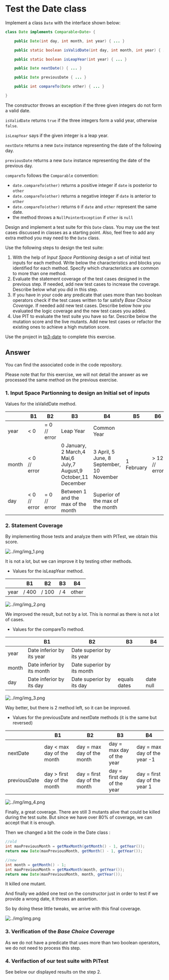 # Test the Date class

Implement a class `Date` with the interface shown below:

```java
class Date implements Comparable<Date> {

    public Date(int day, int month, int year) { ... }

    public static boolean isValidDate(int day, int month, int year) { ... }

    public static boolean isLeapYear(int year) { ... }

    public Date nextDate() { ... }

    public Date previousDate { ... }

    public int compareTo(Date other) { ... }

}
```

The constructor throws an exception if the three given integers do not form a valid date.

`isValidDate` returns `true` if the three integers form a valid year, otherwise `false`.

`isLeapYear` says if the given integer is a leap year.

`nextDate` returns a new `Date` instance representing the date of the following day.

`previousDate` returns a new `Date` instance representing the date of the previous day.

`compareTo` follows the `Comparable` convention:

* `date.compareTo(other)` returns a positive integer if `date` is posterior to `other`
* `date.compareTo(other)` returns a negative integer if `date` is anterior to `other`
* `date.compareTo(other)` returns `0` if `date` and `other` represent the same date.
* the method throws a `NullPointerException` if `other` is `null` 

Design and implement a test suite for this `Date` class.
You may use the test cases discussed in classes as a starting point. 
Also, feel free to add any extra method you may need to the `Date` class.


Use the following steps to design the test suite:

1. With the help of *Input Space Partitioning* design a set of initial test inputs for each method. Write below the characteristics and blocks you identified for each method. Specify which characteristics are common to more than one method.
2. Evaluate the statement coverage of the test cases designed in the previous step. If needed, add new test cases to increase the coverage. Describe below what you did in this step.
3. If you have in your code any predicate that uses more than two boolean operators check if the test cases written to far satisfy *Base Choice Coverage*. If needed add new test cases. Describe below how you evaluated the logic coverage and the new test cases you added.
4. Use PIT to evaluate the test suite you have so far. Describe below the mutation score and the live mutants. Add new test cases or refactor the existing ones to achieve a high mutation score.

Use the project in [tp3-date](../code/tp3-date) to complete this exercise.

## Answer

You can find the associated code in the code repository.

Please note that for this exercise, we will not detail the answer as we processed the same method on the previous exercise.

### 1. Input Space Partionning to design an Initial set of inputs

Values for the isValidDate method.

|       | B1           | B2           | B3                                                             | B4                                        | B5         | B6            |
|-------|--------------|--------------|----------------------------------------------------------------|-------------------------------------------|------------|---------------|
| year  | < 0          | = 0 // error | Leap Year                                                      | Common Year                               |            |               |                                                                                                                                                                |
| month | < 0 // error |              | 0 January, 2 March,4 Mai,6 July,7 August,9 October,11 December | 3 April, 5 June, 8 September, 10 November | 1 February | > 12 // error |
| day   | < 0 // error | = 0 // error | Between 1 and the max of the month                             | Superior of the max of the month          |            |               |

### 2. Statement Coverage

By implementing those tests and analyze them with PITest, we obtain this score.

![../img/img_1.png](../img/img_1.png)

It is not a lot, but we can improve it by testing other methods.

- Values for the isLeapYear method.

|       | B1    | B2    | B3  | B4    | 
|-------|-------|-------|-----|-------|
| year  | / 400 | / 100 | / 4 | other |                                                                                                                                                                

![../img/img_2.png](../img/img_2.png)

We improved the result, but not by a lot. This is normal as there is not a lot of cases.

- Values for the compareTo method.

|       | B1                         | B2                         | B3           | B4        | 
|-------|----------------------------|----------------------------|--------------|-----------|
| year  | Date inferior by its year  | Date superior by its year  |              |           |
| month | Date inferior by its month | Date superior by its month |              |           |
| day   | Date inferior by its day   | Date superior by its day   | equals dates | date null |

![../img/img_3.png](../img/img_3.png)

Way better, but there is 2 method left, so it can be improved.

- Values for the previousDate and nextDate methods (it is the same but reversed)

|              | B1                           | B2                           | B3                          | B4                            | 
|--------------|------------------------------|------------------------------|-----------------------------|-------------------------------|
| nextDate     | day < max day of the month   | day = max day of the month   | day = max day of the year   | day = max day of the year -1  |
| previousDate | day > first day of the month | day = first day of the month | day = first day of the year | day = first day of the year 1 |

![../img/img_4.png](../img/img_4.png)

Finally, a great coverage. There are still 3 mutants alive that could be killed during the test suite. But since we have over 80% of coverage, we can accept that it is enough.

Then we changed a bit the code in the Date class :

```java
//old
int maxPreviousMonth = getMaxMonth(getMonth() - 1, getYear());
return new Date(maxPreviousMonth, getMonth() - 1, getYear());

//new
int month = getMonth() - 1;
int maxPreviousMonth = getMaxMonth(month, getYear());
return new Date(maxPreviousMonth, month, getYear());
```

It killed one mutant.

And finally we added one test on the constructor just in order to test if we provide a wrong date, it throws an assertion.

So by doing these little tweaks, we arrive with this final coverage.

![../img/img.png](../img/img.png)

### 3. Verification of the _Base Choice Coverage_

As we do not have a predicate that uses more than two boolean operators, we do not need to process this step.

### 4. Verifaction of our test suite with PiTest

See below our displayed results on the step 2.